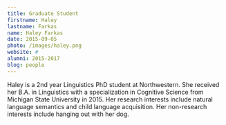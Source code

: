 ```yaml
---
title: Graduate Student
firstname: Haley
lastname: Farkas
name: Haley Farkas
date: 2015-09-05
photo: /images/haley.png
website: #
alumni: 2015-2017
blog: people
---
```


Haley is a 2nd year Linguistics PhD student at Northwestern. She received her B.A. in Linguistics with a specialization in Cognitive Science from Michigan State University in 2015. Her research interests include natural language semantics and child language acquisition. Her non-research interests include hanging out with her dog.